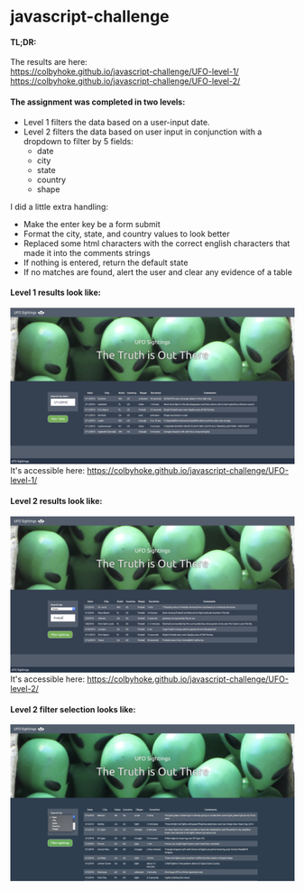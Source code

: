 # javascript-challenge

#### TL;DR:
The results are here:<br>
https://colbyhoke.github.io/javascript-challenge/UFO-level-1/<br>
https://colbyhoke.github.io/javascript-challenge/UFO-level-2/

#### The assignment was completed in two levels:
* Level 1 filters the data based on a user-input date.
* Level 2 filters the data based on user input in conjunction with a dropdown to filter by 5 fields:
    * date
    * city
    * state
    * country
    * shape

I did a little extra handling:
* Make the enter key be a form submit
* Format the city, state, and country values to look better
* Replaced some html characters with the correct english characters that made it into the comments strings
* If nothing is entered, return the default state
* If no matches are found, alert the user and clear any evidence of a table


#### Level 1 results look like:
![level 1 screenshot](screenshots/ufo_finder_l1.jpg)
It's accessible here: https://colbyhoke.github.io/javascript-challenge/UFO-level-1/

#### Level 2 results look like:
![level 2 screenshot](screenshots/ufo_finder_l2.jpg)
It's accessible here: https://colbyhoke.github.io/javascript-challenge/UFO-level-2/

#### Level 2 filter selection looks like:
![level 2 filter screenshot](screenshots/ufo_finder_l2_filter.jpg)